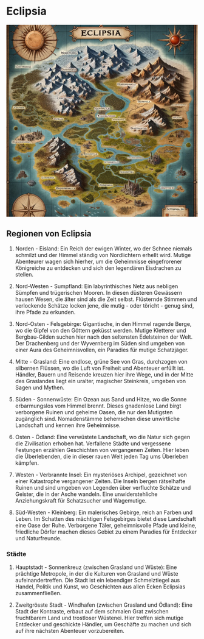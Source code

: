 # Eclipsia

![](img/world.png)

## Regionen von Eclipsia

1. Norden - Eisland:
   Ein Reich der ewigen Winter, wo der Schnee niemals schmilzt und der Himmel ständig von Nordlichtern erhellt wird. Mutige Abenteurer wagen sich hierher, um die Geheimnisse eingefrorener Königreiche zu entdecken und sich den legendären Eisdrachen zu stellen.

2. Nord-Westen - Sumpfland:
   Ein labyrinthisches Netz aus nebligen Sümpfen und trügerischen Mooren. In diesen düsteren Gewässern hausen Wesen, die älter sind als die Zeit selbst. Flüsternde Stimmen und verlockende Schätze locken jene, die mutig - oder töricht - genug sind, ihre Pfade zu erkunden.

3. Nord-Osten - Felsgebirge:
   Gigantische, in den Himmel ragende Berge, wo die Gipfel von den Göttern geküsst werden. Mutige Kletterer und Bergbau-Gilden suchen hier nach den seltensten Edelsteinen der Welt. Der Drachenberg und der Wyvernberg im Süden sind umgeben von einer Aura des Geheimnisvollen, ein Paradies für mutige Schatzjäger.

4. Mitte - Grasland:
   Eine endlose, grüne See von Gras, durchzogen von silbernen Flüssen, wo die Luft von Freiheit und Abenteuer erfüllt ist. Händler, Bauern und Reisende kreuzen hier ihre Wege, und in der Mitte des Graslandes liegt ein uralter, magischer Steinkreis, umgeben von Sagen und Mythen.

5. Süden - Sonnenwüste:
   Ein Ozean aus Sand und Hitze, wo die Sonne erbarmungslos vom Himmel brennt. Dieses gnadenlose Land birgt verborgene Ruinen und geheime Oasen, die nur den Mutigsten zugänglich sind. Nomadenstämme beherrschen diese unwirtliche Landschaft und kennen ihre Geheimnisse.

6. Osten - Ödland:
   Eine verwüstete Landschaft, wo die Natur sich gegen die Zivilisation erhoben hat. Verfallene Städte und vergessene Festungen erzählen Geschichten von vergangenen Zeiten. Hier leben die Überlebenden, die in dieser rauen Welt jeden Tag ums Überleben kämpfen.

7. Westen - Verbrannte Insel:
   Ein mysteriöses Archipel, gezeichnet von einer Katastrophe vergangener Zeiten. Die Inseln bergen rätselhafte Ruinen und sind umgeben von Legenden über verfluchte Schätze und Geister, die in der Asche wandeln. Eine unwiderstehliche Anziehungskraft für Schatzsucher und Wagemutige.

8. Süd-Westen - Kleinberg:
   Ein malerisches Gebirge, reich an Farben und Leben. Im Schatten des mächtigen Felsgebirges bietet diese Landschaft eine Oase der Ruhe. Verborgene Täler, geheimnisvolle Pfade und kleine, friedliche Dörfer machen dieses Gebiet zu einem Paradies für Entdecker und Naturfreunde.

### Städte

1. Hauptstadt - Sonnenkreuz (zwischen Grasland und Wüste):
    Eine prächtige Metropole, in der die Kulturen von Grasland und Wüste aufeinandertreffen. Die Stadt ist ein lebendiger Schmelztiegel aus Handel, Politik und Kunst, wo Geschichten aus allen Ecken Eclipsias zusammenfließen.

2. Zweitgrösste Stadt - Windhafen (zwischen Grasland und Ödland):
   Eine Stadt der Kontraste, erbaut auf dem schmalen Grat zwischen fruchtbarem Land und trostloser Wüstenei. Hier treffen sich mutige Entdecker und geschickte Händler, um Geschäfte zu machen und sich auf ihre nächsten Abenteuer vorzubereiten.